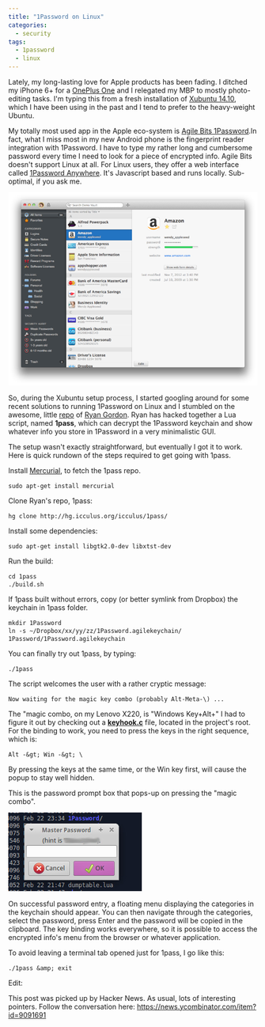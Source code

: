 ```yaml
---
title: "1Password on Linux"
categories:
  - security
tags:
  - 1password
  - linux
---
```


Lately, my long-lasting love for Apple products has been fading. I ditched my iPhone 6+ for a [OnePlus One](https://oneplus.net/) and I relegated my MBP to mostly photo-editing tasks. I'm typing this from a fresh installation of [Xubuntu 14.10](http://xubuntu.org/), which I have been using in the past and I tend to prefer  to the heavy-weight Ubuntu.

My totally most used app in the Apple eco-system is [Agile Bits 1Password](https://agilebits.com/onepassword).In fact, what I miss most in my new Android phone is the fingerprint reader integration with 1Password. I have to type my rather long and cumbersome password every time I need to look for a piece of encrypted info. Agile Bits doesn't support Linux at all. For Linux users, they offer a web interface called [1Password Anywhere](https://guides.agilebits.com/1password-mac/5/en/topic/1passwordanywhere). It's Javascript based and runs locally. Sub-optimal, if you ask me.

![Silvrback blog image](/_assets/images/1password-linux/1password_4_large.png)

So, during the Xubuntu setup process, I started googling around for some recent solutions to running 1Password on Linux and I stumbled on the awesome, little [repo](http://hg.icculus.org/icculus/1pass/) of [Ryan Gordon](https://plus.google.com/+RyanGordon/posts/ZFyb9TQS9zB). Ryan has hacked together a Lua script, named **1pass**, which can decrypt the 1Password keychain and show whatever info you store in 1Password in a very minimalistic GUI.

The setup wasn't exactly straightforward, but eventually I got it to work. Here is  quick rundown of the steps required to get going with 1pass.

InstaIl [Mercurial](http://www.selenic.com/mercurial/), to fetch the 1pass repo.

```
sudo apt-get install mercurial
```

Clone Ryan's repo, 1pass:

```
hg clone http://hg.icculus.org/icculus/1pass/
```

Install some dependencies:

```
sudo apt-get install libgtk2.0-dev libxtst-dev
```

Run the build:

```
cd 1pass
./build.sh
```

If 1pass built without errors, copy (or better symlink from Dropbox) the keychain in 1pass folder.

 ```
mkdir 1Password
ln -s ~/Dropbox/xx/yy/zz/1Password.agilekeychain/ 1Password/1Password.agilekeychain
```

You can finally try out 1pass, by typing:

```
./1pass
```

The script welcomes the user with a rather cryptic message:

```
Now waiting for the magic key combo (probably Alt-Meta-\) ...
```

The "magic combo, on my Lenovo X220, is  "Windows Key+Alt+\"
I had to figure it out by checking out a __[keyhook.c](http://hg.icculus.org/icculus/1pass/file/5155ff0e6d3d/keyhook.c)__ file, located in the project's root.
For the binding to work, you need to press the keys in the right sequence, which is:

```
Alt -&gt; Win -&gt; \
```

 By pressing the keys at the same time, or the Win key first, will cause the popup to stay well hidden.

This is the password prompt box that pops-up on pressing the "magic combo".

![Silvrback blog image](/_assets/images/1password-linux/1pass_1_large.jpg)

On successful password entry, a floating menu displaying the categories in the keychain should appear. You can then navigate through the categories, select the password, press Enter and the password will be copied in the clipboard.
The key binding works everywhere, so it is possible to access the encrypted info's  menu from the browser or whatever application.

To avoid leaving a terminal tab opened just for 1pass, I go like this:

```
./1pass &amp; exit
```

Edit:

This post was picked up by Hacker News. As usual, lots of interesting pointers. Follow the conversation here: <https://news.ycombinator.com/item?id=9091691>